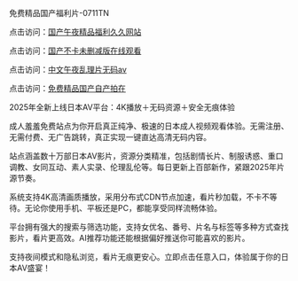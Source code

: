 免费精品国产福利片-0711TN

点击访问：<a href="https://heiliaowt0d7p.pages.dev">国产午夜精品福利久久网站</a>

点击访问：<a href="https://heiliaoxwd5i8.pages.dev">国产不卡未删减版在线观看</a>

点击访问：<a href="https://heiliaoga6s9v.pages.dev">中文午夜乱理片无码av</a>

点击访问：<a href="https://heiliaoll4qsx.pages.dev">免费精品国产自产拍在</a>

2025年全新上线日本AV平台：4K播放＋无码资源＋安全无痕体验

成人羞羞免费站点为你开启真正纯净、极速的日本成人视频观看体验。无需注册、无需付费、无广告跳转，真正实现一键直达高清无码内容。

站点涵盖数十万部日本AV影片，资源分类精准，包括剧情长片、制服诱惑、重口调教、女同互动、素人实录、伦理乱伦等。每日更新上百部新作，紧跟2025年片源节奏。

系统支持4K高清画质播放，采用分布式CDN节点加速，看片秒加载，不卡不等待。无论你使用手机、平板还是PC，都能享受同样流畅体验。

平台拥有强大的搜索与筛选功能，支持女优名、番号、片名与标签等多种方式查找影片，看片更高效。AI推荐功能还能根据偏好推送你可能喜欢的影片。

支持夜间模式和隐私浏览，看片无痕更安心。立即点击任意入口，体验属于你的日本AV盛宴！

<span style="display:none;">[Canonical link]  ( https://github.com/dtnnn20250710/riben144444 ）</span>
